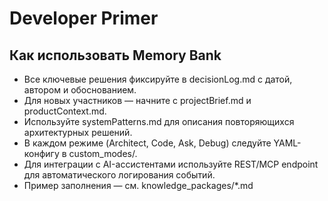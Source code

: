 # Developer Primer

## Как использовать Memory Bank

- Все ключевые решения фиксируйте в decisionLog.md с датой, автором и обоснованием.
- Для новых участников — начните с projectBrief.md и productContext.md.
- Используйте systemPatterns.md для описания повторяющихся архитектурных решений.
- В каждом режиме (Architect, Code, Ask, Debug) следуйте YAML-конфигу в custom_modes/.
- Для интеграции с AI-ассистентами используйте REST/MCP endpoint для автоматического логирования событий.
- Пример заполнения — см. knowledge_packages/*.md 